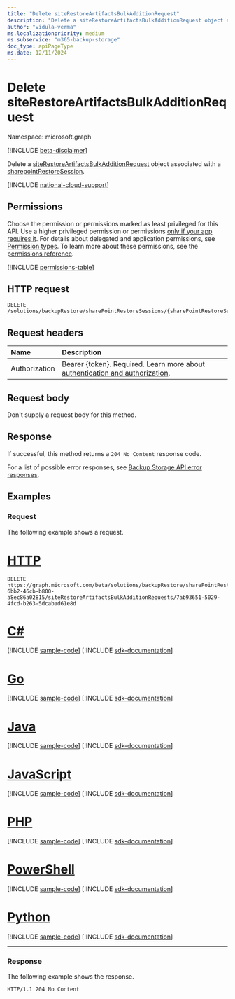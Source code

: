 ```yaml
---
title: "Delete siteRestoreArtifactsBulkAdditionRequest"
description: "Delete a siteRestoreArtifactsBulkAdditionRequest object associated with a sharepointRestoreSession."
author: "vidula-verma"
ms.localizationpriority: medium
ms.subservice: "m365-backup-storage"
doc_type: apiPageType
ms.date: 12/11/2024
---
```


# Delete siteRestoreArtifactsBulkAdditionRequest

Namespace: microsoft.graph

[!INCLUDE [beta-disclaimer](../../includes/beta-disclaimer.md)]

Delete a [siteRestoreArtifactsBulkAdditionRequest](../resources/siterestoreartifactsbulkadditionrequest.md) object associated with a [sharepointRestoreSession](../resources/sharepointrestoresession.md).

[!INCLUDE [national-cloud-support](../../includes/global-only.md)]

## Permissions

Choose the permission or permissions marked as least privileged for this API. Use a higher privileged permission or permissions [only if your app requires it](/graph/permissions-overview#best-practices-for-using-microsoft-graph-permissions). For details about delegated and application permissions, see [Permission types](/graph/permissions-overview#permission-types). To learn more about these permissions, see the [permissions reference](/graph/permissions-reference).

<!-- {
  "blockType": "permissions",
  "name": "siterestoreartifactsbulkadditionrequest-delete"
}
-->
[!INCLUDE [permissions-table](../includes/permissions/siterestoreartifactsbulkadditionrequest-delete-permissions.md)]

## HTTP request

<!-- {
  "blockType": "ignored"
}
-->
```http
DELETE /solutions/backupRestore/sharePointRestoreSessions/{sharePointRestoreSessionId}/siteRestoreArtifactsBulkAdditionRequests/{siteRestoreArtifactsBulkAdditionRequestId}
```

## Request headers

|Name|Description|
|:---|:---|
|Authorization|Bearer {token}. Required. Learn more about [authentication and authorization](/graph/auth/auth-concepts).|

## Request body

Don't supply a request body for this method.

## Response

If successful, this method returns a `204 No Content` response code.

For a list of possible error responses, see [Backup Storage API error responses](/graph/backup-storage-error-codes).

## Examples

### Request

The following example shows a request.
# [HTTP](#tab/http)
<!-- {
  "blockType": "request",
  "name": "delete_siterestoreartifactsbulkadditionrequest"
}
-->
```http
DELETE https://graph.microsoft.com/beta/solutions/backupRestore/sharePointRestoreSessions/f25015f4-6bb2-46cb-b800-a8ec86a02815/siteRestoreArtifactsBulkAdditionRequests/7ab93651-5029-4fcd-b263-5dcabad61e8d
```

# [C#](#tab/csharp)
[!INCLUDE [sample-code](../includes/snippets/csharp/delete-siterestoreartifactsbulkadditionrequest-csharp-snippets.md)]
[!INCLUDE [sdk-documentation](../includes/snippets/snippets-sdk-documentation-link.md)]

# [Go](#tab/go)
[!INCLUDE [sample-code](../includes/snippets/go/delete-siterestoreartifactsbulkadditionrequest-go-snippets.md)]
[!INCLUDE [sdk-documentation](../includes/snippets/snippets-sdk-documentation-link.md)]

# [Java](#tab/java)
[!INCLUDE [sample-code](../includes/snippets/java/delete-siterestoreartifactsbulkadditionrequest-java-snippets.md)]
[!INCLUDE [sdk-documentation](../includes/snippets/snippets-sdk-documentation-link.md)]

# [JavaScript](#tab/javascript)
[!INCLUDE [sample-code](../includes/snippets/javascript/delete-siterestoreartifactsbulkadditionrequest-javascript-snippets.md)]
[!INCLUDE [sdk-documentation](../includes/snippets/snippets-sdk-documentation-link.md)]

# [PHP](#tab/php)
[!INCLUDE [sample-code](../includes/snippets/php/delete-siterestoreartifactsbulkadditionrequest-php-snippets.md)]
[!INCLUDE [sdk-documentation](../includes/snippets/snippets-sdk-documentation-link.md)]

# [PowerShell](#tab/powershell)
[!INCLUDE [sample-code](../includes/snippets/powershell/delete-siterestoreartifactsbulkadditionrequest-powershell-snippets.md)]
[!INCLUDE [sdk-documentation](../includes/snippets/snippets-sdk-documentation-link.md)]

# [Python](#tab/python)
[!INCLUDE [sample-code](../includes/snippets/python/delete-siterestoreartifactsbulkadditionrequest-python-snippets.md)]
[!INCLUDE [sdk-documentation](../includes/snippets/snippets-sdk-documentation-link.md)]

---

### Response

The following example shows the response.
<!-- {
  "blockType": "response",
  "truncated": true
}
-->
```http
HTTP/1.1 204 No Content
```

